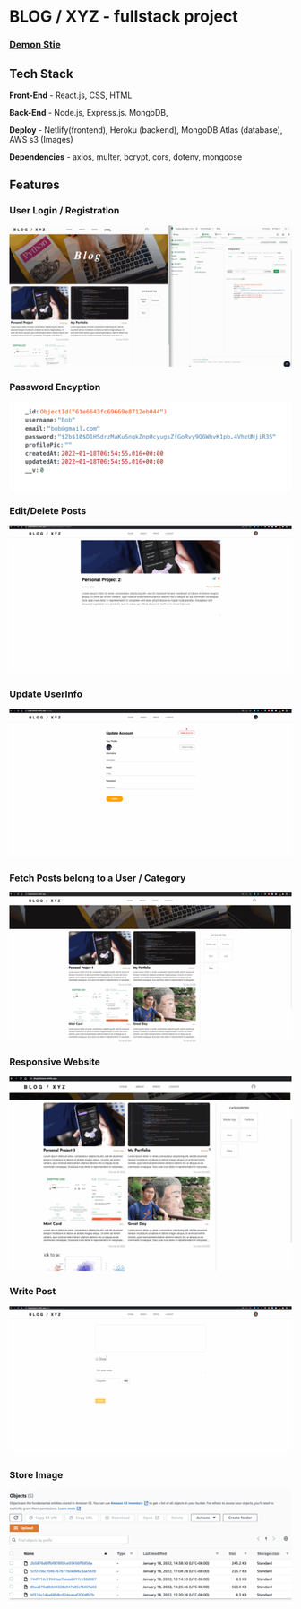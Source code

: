 # BLOG / XYZ - fullstack project

### [Demon Stie](https://blogfullstack.netlify.app/)

## Tech Stack
**Front-End** - React.js, CSS, HTML

**Back-End** - Node.js, Express.js. MongoDB,

**Deploy** - Netlify(frontend), Heroku (backend), MongoDB Atlas (database), AWS s3 (Images)

**Dependencies** - axios, multer, bcrypt, cors, dotenv, mongoose


## Features
### User Login / Registration
![image](./auth.gif)

### Password Encyption
![image](./encryption.png)

### Edit/Delete Posts
![image](./edit-remove.gif)

### Update UserInfo
![image](./updateInfo.gif)

### Fetch Posts belong to a User / Category
![image](./user-cat.gif)

### Responsive Website
![image](./responsive.gif)

### Write Post
![image](./write.gif)

### Store Image
![image](./aws.png)






